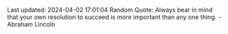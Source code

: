 Last updated: 2024-04-02 17:01:04
Random Quote: Always bear in mind that your own resolution to succeed is more important than any one thing. - Abraham Lincoln